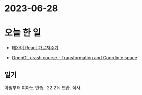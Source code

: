 # 2023-06-28

# 오늘 한 일

* [태완이 React 가르쳐주기](https://github.com/wani-ham/Today-I-Learned/blob/main/react/basic_react.md)

* [OpenGL crash course - Transformation and Coordinte space](https://github.com/wani-ham/Today-I-Learned/blob/main/OpenGL/transformation_co-system.md)

## 일기
아침부터 피아노 연습..
22.2% 연습. 식사.